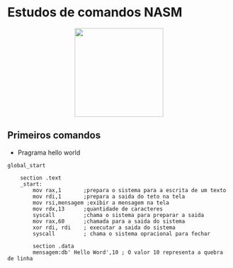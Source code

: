 # Estudos de comandos NASM
<p align = "center">

<img src= "https://seeklogo.com/images/N/netwide-assembler-nasm-logo-EC5B1109AC-seeklogo.com.png"  width=200 height=200>

</p >

## Primeiros comandos

* Pragrama hello world

```Assembly
global_start

    section .text
    _start:
        mov rax,1       ;prepara o sistema para a escrita de um texto
        mov rdi,1       ;prepara a saida do teto na tela
        mov rsi,mensagem ;exibir a mensagem na tela
        mov rdx,13      ;quantidade de caracteres
        syscall         ;chama o sistema para preparar a saida
        mov rax,60      ;chamada para a saida do sistema
        xor rdi, rdi    ; executar a saida do sistema
        syscall         ; chama o sistema opracional para fechar

        section .data
        mensagem:db' Hello Word',10 ; O valor 10 representa a quebra de linha

```